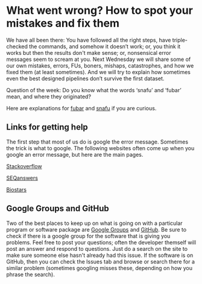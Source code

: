 # What went wrong? How to spot your mistakes and fix them

We have all been there: You have followed all the right steps, have triple-checked the commands, and somehow it doesn’t work; or, you think it works but then the results don't make sense; or, nonsensical error messages seem to scream at you. Next Wednesday we will share some of our own mistakes, errors, FUs, boners, mishaps, catastrophes, and how we fixed them (at least sometimes). And we will try to explain how sometimes even the best designed pipelines don’t survive the first dataset.

Question of the week: Do you know what the words ‘snafu’ and ‘fubar’ mean, and where they originated?

Here are explanations for [fubar](https://en.wikipedia.org/wiki/List_of_military_slang_terms#FUBAR) and [snafu](https://en.wikipedia.org/wiki/SNAFU) if you are curious.

## Links for getting help

The first step that most of us do is google the error message. Sometimes the trick is what to google. The following websites often come up when you google an error message, but here are the main pages. 

[Stackoverflow](https://stackoverflow.com/)

[SEQanswers](http://seqanswers.com/)

[Biostars](https://www.biostars.org/)


## Google Groups and GitHub

Two of the best places to keep up on what is going on with a particular program or software package are [Google Groups](https://groups.google.com/forum/#!overview) and [GitHub](https://github.com/). Be sure to check if there is a google group for the software that is giving you problems. Feel free to post your questions; often the developer themself will post an answer and respond to questions. Just do a search on the site to make sure someone else hasn't already had this issue. If the software is on GitHub, then you can check the Issues tab and browse or search there for a similar problem (sometimes googling misses these, depending on how you phrase the search). 

